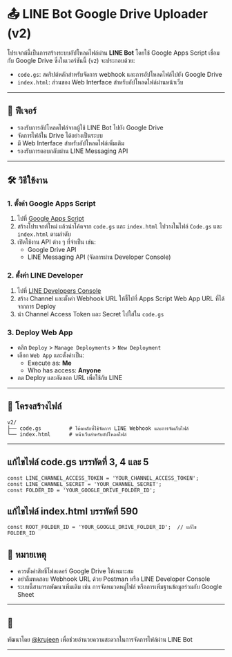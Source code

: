 # 📤 LINE Bot Google Drive Uploader (v2)

โปรเจกต์นี้เป็นการสร้างระบบอัปโหลดไฟล์ผ่าน **LINE Bot** โดยใช้ Google Apps Script เชื่อมกับ Google Drive ซึ่งในเวอร์ชันนี้ (`v2`) จะประกอบด้วย:
- `code.gs`: สคริปต์หลักสำหรับจัดการ webhook และการอัปโหลดไฟล์ไปยัง Google Drive
- `index.html`: ส่วนของ Web Interface สำหรับอัปโหลดไฟล์ผ่านหน้าเว็บ

---

## 🚀 ฟีเจอร์
- รองรับการอัปโหลดไฟล์จากผู้ใช้ LINE Bot ไปยัง Google Drive
- จัดการไฟล์ใน Drive ได้อย่างเป็นระบบ
- มี Web Interface สำหรับอัปโหลดไฟล์เพิ่มเติม
- รองรับการตอบกลับผ่าน LINE Messaging API

---

## 🛠️ วิธีใช้งาน

### 1. ตั้งค่า Google Apps Script
1. ไปที่ [Google Apps Script](https://script.google.com/)
2. สร้างโปรเจกต์ใหม่ แล้วนำโค้ดจาก `code.gs` และ `index.html` ไปวางในไฟล์ `Code.gs` และ `index.html` ตามลำดับ
3. เปิดใช้งาน API ต่าง ๆ ที่จำเป็น เช่น:
   - Google Drive API
   - LINE Messaging API (จัดการผ่าน Developer Console)

### 2. ตั้งค่า LINE Developer
1. ไปที่ [LINE Developers Console](https://developers.line.biz/)
2. สร้าง Channel และตั้งค่า Webhook URL ให้ชี้ไปที่ Apps Script Web App URL ที่ได้จากการ Deploy
3. นำ Channel Access Token และ Secret ไปใส่ใน `code.gs`

### 3. Deploy Web App
- คลิก `Deploy` > `Manage Deployments` > `New Deployment`
- เลือก `Web App` และตั้งค่าเป็น:
  - Execute as: **Me**
  - Who has access: **Anyone**
- กด Deploy และคัดลอก URL เพื่อใช้กับ LINE

---

## 🧾 โครงสร้างไฟล์

```
v2/
├── code.gs         # โค้ดหลักที่ใช้จัดการ LINE Webhook และการจัดเก็บไฟล์
└── index.html      # หน้าเว็บสำหรับอัปโหลดไฟล์
```

---

## แก้ไขไฟล์ code.gs  บรรทัดที่ 3, 4 และ 5
```
const LINE_CHANNEL_ACCESS_TOKEN = 'YOUR_CHANNEL_ACCESS_TOKEN';
const LINE_CHANNEL_SECRET = 'YOUR_CHANNEL_SECRET';
const FOLDER_ID = 'YOUR_GOOGLE_DRIVE_FOLDER_ID';
```


## แก้ไขไฟล์ index.html บรรทัดที่ 590
```
const ROOT_FOLDER_ID = 'YOUR_GOOGLE_DRIVE_FOLDER_ID';  // แก้ไข FOLDER_ID
```

## 📌 หมายเหตุ
- ควรตั้งค่าสิทธิ์โฟลเดอร์ Google Drive ให้เหมาะสม
- อย่าลืมทดสอบ Webhook URL ด้วย Postman หรือ LINE Developer Console
- ระบบนี้สามารถพัฒนาเพิ่มเติม เช่น การจัดหมวดหมู่ไฟล์ หรือการเพิ่มฐานข้อมูลร่วมกับ Google Sheet

---

## 🙏 
พัฒนาโดย [@krujeen](https://github.com/krujeen) เพื่อช่วยอำนวยความสะดวกในการจัดการไฟล์ผ่าน LINE Bot

---







